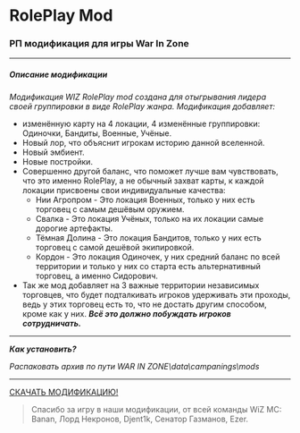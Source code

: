 # RolePlay Mod
### РП модификация для игры War In Zone
---
##### Описание модификации
_Модификация WIZ RolePlay mod создана для отыгрывания лидера своей группировки в виде RolePlay жанра.
Модификация добавляет:_ 
* изменённую карту на 4 локации, 4 изменённые группировки: Одиночки, Бандиты, Военные, Учёные.
* Новый лор, что объяснит игрокам историю данной вселенной.
* Новый эмбиент.
* Новые постройки.
* Совершенно другой баланс, что поможет лучше вам чувствовать, что это именно RolePlay, а не обычный захват карты, к каждой локации присвоены свои индивидуальные качества: 
  * Нии Агропром - Это локация Военных, только у них есть торговец с самым дешёвым оружием. 
  * Свалка - Это локация Учёных, только на их локации самые дорогие артефакты. 
  * Тёмная Долина - Это локация Бандитов, только у них есть торговец с самой дешёвой экипировкой. 
  * Кордон - Это локация Одиночек, у них средний баланс по всей территории и только у них со старта есть альтернативный торговец, а именно Сидорович.
* Так же мод добавляет на 3 важные территории независимых торговцев, что будет подталкивать игроков удерживать эти проходы, ведь у этих торговец есть то, что не достать другим способом, кроме как  у них.
___Всё это должно побуждать игроков сотрудничать.___
---
___Как установить?___

_Распаковать архив по пути WAR IN ZONE\data\campanings\mods_
***
[СКАЧАТЬ МОДИФИКАЦИЮ!](https://github.com/WIZ-mod-community/WIZRolePlaymod/releases)
>Спасибо за игру в наши модификации, от всей команды WiZ MC:
Banan, Лорд Некронов, Djent1k, Cенатор Газманов, Ezer.
